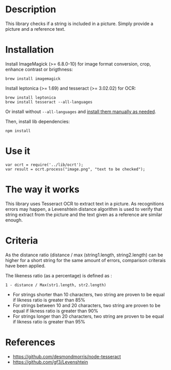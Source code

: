 # Description

This library checks if a string is included in a picture.
Simply provide a picture and a reference text.

# Installation

Install ImageMagick (>= 6.8.0-10) for image format conversion, crop, enhance contrast or brigthness:

    brew install imagemagick

Install leptonica (>= 1.69) and tesseract (>= 3.02.02) for OCR:

    brew install leptonica
    brew install tesseract --all-languages

Or install without `--all-languages` and [install them manually as needed](http://blog.philippklaus.de/2011/01/chinese-ocr/).

Then, install lib dependencies:

    npm install

# Use it

    var ocrt = require('../lib/ocrt');
    var result = ocrt.process("image.png", "text to be checked");

# The way it works

This library uses Tesseract OCR to extract text in a picture. As recognitions errors may happen, a Levenshtein distance algorithm is used to verify that string extract from the picture and the text given as a reference are similar enough.

# Criteria

As the distance ratio (distance / max (string1.length, string2.length) can be higher for a short string for the same amount of errors, comparison criterais have been applied.

The likeness ratio (as a percentage) is defined as :

    1 - distance / Max(str1.length, str2.length)

* For strings shorter than 10 characters, two string are proven to be equal if likness ratio is greater than 85%
* For strings between 10 and 20 characters, two string are proven to be equal if likness ratio is greater than 90%
* For strings longer than 20 characters, two string are proven to be equal if likness ratio is greater than 95%

# References

* https://github.com/desmondmorris/node-tesseract
* https://github.com/gf3/Levenshtein









